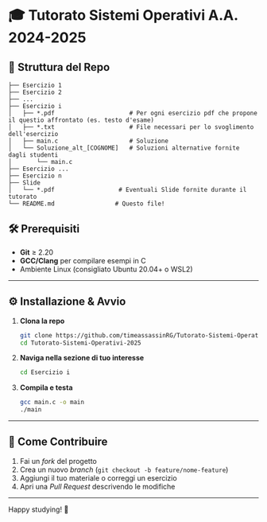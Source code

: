# 🎓 Tutorato Sistemi Operativi A.A. 2024-2025

## 📂 Struttura del Repo

```
├── Esercizio 1
├── Esercizio 2
├── ...
├── Esercizio i
│   ├── *.pdf                     # Per ogni esercizio pdf che propone il questio affrontato (es. testo d'esame)
│   ├── *.txt                     # File necessari per lo svoglimento dell'esercizio 
│   ├── main.c                    # Soluzione
│   └── Soluzione_alt_[COGNOME]   # Soluzioni alternative fornite dagli studenti
│       └── main.c
├── Esercizio ...
├── Esercizio n
├── Slide
│   └── *.pdf                  # Eventuali Slide fornite durante il tutorato
└── README.md                 # Questo file!
````

## 🛠️ Prerequisiti

- **Git** ≥ 2.20  
- **GCC/Clang** per compilare esempi in C  
- Ambiente Linux (consigliato Ubuntu 20.04+ o WSL2)  

---

## ⚙️ Installazione & Avvio

1. **Clona la repo**  
   ```bash
   git clone https://github.com/timeassassinRG/Tutorato-Sistemi-Operativi-2025.git
   cd Tutorato-Sistemi-Operativi-2025
   ````

2. **Naviga nella sezione di tuo interesse**

   ```bash
   cd Esercizio i
   ```

3. **Compila e testa**

   ```bash
   gcc main.c -o main
   ./main
   ```

---

## 🎯 Come Contribuire

1. Fai un *fork* del progetto
2. Crea un nuovo *branch* (`git checkout -b feature/nome-feature`)
3. Aggiungi il tuo materiale o correggi un esercizio
4. Apri una *Pull Request* descrivendo le modifiche

---

Happy studying! 🚀
